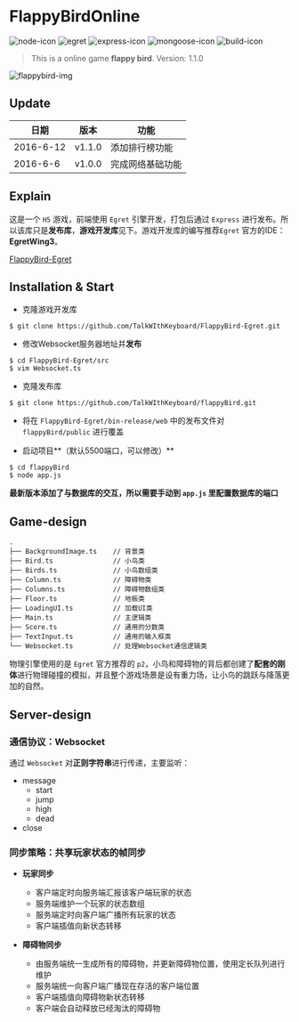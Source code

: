 # FlappyBirdOnline
![node-icon](https://img.shields.io/badge/node-6.2.2-blue.svg) ![egret](https://img.shields.io/badge/egret-4.0.3-blue.svg) ![express-icon](https://img.shields.io/badge/express-4.15.2-yellow.svg) ![mongoose-icon](https://img.shields.io/badge/mongoose-4.9.6-yellow.svg) ![build-icon](https://img.shields.io/badge/build-passing-brightgreen.svg) 

> This is a online game **flappy bird**.
> Version: 1.1.0

![flappybird-img](http://oj7mt8loy.bkt.clouddn.com/2017-06-14%2014.29.56.gif)

## Update
日期 | 版本 | 功能
----|------|----
2016-6-12 | v1.1.0 | 添加排行榜功能
2016-6-6 | v1.0.0 | 完成网络基础功能

## Explain
这是一个 ```H5``` 游戏，前端使用 ```Egret``` 引擎开发，打包后通过 ```Express``` 进行发布。所以该库只是**发布库**，**游戏开发库**见下。游戏开发库的编写推荐```Egret``` 官方的IDE：**EgretWing3**。

[FlappyBird-Egret](https://github.com/TalkWIthKeyboard/FlappyBird-Egret.git)

## Installation & Start
+ 克隆游戏开发库

```
$ git clone https://github.com/TalkWIthKeyboard/FlappyBird-Egret.git
```

+ 修改Websocket服务器地址并**发布**

```
$ cd FlappyBird-Egret/src
$ vim Websocket.ts
```

+ 克隆发布库

```
$ git clone https://github.com/TalkWIthKeyboard/flappyBird.git
```

+ 将在 ```FlappyBird-Egret/bin-release/web``` 中的发布文件对 ```flappyBird/public``` 进行覆盖


+ 启动项目**（默认5500端口，可以修改）**

```
$ cd flappyBird
$ node app.js
```

**最新版本添加了与数据库的交互，所以需要手动到 ```app.js``` 里配置数据库的端口**

## Game-design

```
.
├── BackgroundImage.ts    // 背景类 
├── Bird.ts               // 小鸟类
├── Birds.ts              // 小鸟数组类 
├── Column.ts             // 障碍物类  
├── Columns.ts            // 障碍物数组类  
├── Floor.ts              // 地板类  
├── LoadingUI.ts          // 加载UI类  
├── Main.ts               // 主逻辑类
├── Score.ts              // 通用的分数类
├── TextInput.ts          // 通用的输入框类
└── Websocket.ts          // 处理Websocket通信逻辑类
```
物理引擎使用的是 ```Egret``` 官方推荐的 ```p2```，小鸟和障碍物的背后都创建了**配套的刚体**进行物理碰撞的模拟，并且整个游戏场景是设有重力场，让小鸟的跳跃与降落更加的自然。 

## Server-design
### 通信协议：**Websocket**
通过 ```Websocket``` 对**正则字符串**进行传递，主要监听：

+ message
    + start
    + jump
    + high
    + dead 
+ close 

### 同步策略：**共享玩家状态的帧同步**
+ **玩家同步**
    + 客户端定时向服务端汇报该客户端玩家的状态
    + 服务端维护一个玩家的状态数组
    + 服务端定时向客户端广播所有玩家的状态
    + 客户端插值向新状态转移 
    
+ **障碍物同步**
    + 由服务端统一生成所有的障碍物，并更新障碍物位置，使用定长队列进行维护
    + 服务端统一向客户端广播现在存活的客户端位置
    + 客户端插值向障碍物新状态转移
    + 客户端会自动释放已经淘汰的障碍物


